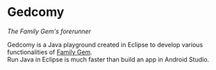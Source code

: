 # Gedcomy

_The Family Gem's forerunner_

Gedcomy is a Java playground created in Eclipse to develop various functionalities of [Family Gem](https://github.com/michelesalvador/FamilyGem).<br>
Run Java in Eclipse is much faster than build an app in Android Studio.
